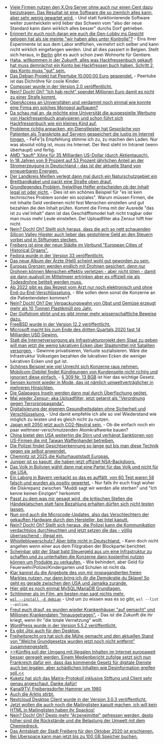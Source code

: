 * [Viele Firmen nutzen den X.Org Server ohne auch nur einen Cent dazu beizutragen. Das Resultat ist eine Software die so ziemlich alles kann, aber sehr wenig gewartet wird.](https://www.phoronix.com/scan.php?page=news_item&px=XServer-Abandonware) - Und statt funktionierende Software weiter zuentwickeln wird lieber das Schwein vom "also der neue Standard kann dann wirklich alles besser" durchs Dorf getrieben.
* [Erinnert ihr euch noch daran wie euch die Gen-Lobby ins Gesicht gelogen hat als sie meinte "wir haben alles unter Kontrolle"?](https://blog.fefe.de/?ts=a16b1c8b) - Eins ihrer Experimente ist aus dem Labor entflohen, vermehrt sich selber und kann nicht wirklich eingefangen werden. Und all dies passiert in Belgien. Stellt sich heraus, in [Berlin](https://blog.fefe.de/?ts=a168153b) gibt es auch schon zwei Wohnorte für Gentiere.
* [Haha, willkommen in der Zukunft, alles was Hackfressenbuch gekauft hat muss demnächst ein Konto bei Hackfressen buch haben. Schritt 2, das Konto muss "gut" sein.](https://www.golem.de/news/quest-2-wer-facebook-loescht-verliert-inhalte-bei-oculus-2010-151718.html)
* [Das Debian Projekt hat Peertube 10.000,00 Euro gespendet.](https://www.golem.de/news/peertube-debian-spendet-fuer-freie-live-streaming-software-2010-151715.html) - Peertube ist das Dichröhre für coole Kinder.
* [Composer wurde in der Version 2.0 veröffentlicht.](https://blog.packagist.com/composer-2-0-is-now-available/)
* [Nein? Doch! Oh? "Ich hab recht" spendet Millionen Euro damit es nicht zu einer Strafe kommt.](https://netzpolitik.org/2020/wie-der-datenkonzern-den-journalismus-umgarnt/)
* [OpenAccess an Universitäten und verdammt noch einmal wie konnte eine Firma ein solches Monopol aufbauen?](https://netzpolitik.org/2020/neues-vom-grossverlag-elsevier-kein-open-access-deal-dafuer-mit-spyware-gegen-schattenbibliotheken/)
* [Da schau mal an, da möchte eine Universität die ausgespielte Werbung von Hackfressenbuch analysieren und schon führt sich Hackfressenbuch wie ein kleines Kind auf.](https://www.golem.de/news/social-media-facebook-will-forschungsprojekt-unterbinden-2010-151723.html)
* [Probleme richtig anpacken, ein Dienstleister hat Gespräche von Patienten als Transkripte auf Servern gespeichert die lustig im Internet hingen.](https://blog.fefe.de/?ts=a166c841) - FeFe']s Empfehlung stimme ich zu, zu machen den Laden. Nur was absolut nötig ist, muss ins Internet. Der Rest steht im Intranet (wenn überhaupt) und fertig.
* [AMD "kauft" Xilinx für 35 Milliarden US-Dollar (durch Aktientausch).](https://www.planet3dnow.de/cms/59284-amd-uebernimmt-xilinx-fuer-35-milliarden-us-dollar/)
* [In 18 Jahren von 9 Prozent auf 53 Prozent jährlichen Anteil an der Stromerzeugung in Deutschland - das ist der aktuelle Stand von erneuerbaren Energien.](https://www.sonnenseite.com/de/energie/erneuerbare-steuern-in-deutschland-auf-neuen-rekord-zu/)
* [Der Landkreis Meißen verlegt dann mal durch ein Naturschutzgebiet ein Breitbandkabel und packt eine Straße oben drauf.](https://sachsen.nabu.de/news/2020/28859.html)
* [Grundlegendes Problem, freiwillige Helfer entscheiden ob der Inhalt legal ist oder nicht.](https://netzpolitik.org/2020/missbrauch-auf-porno-plattformen-xhamster-laesst-freiwillige-mutmasslich-illegale-fotos-moderieren/) - Dies ist ein schönes Beispiel für "es ist kein technisches Problem sonder ein soziales". Warum müssen Firmen, die mit Inhalte Geld verdienen nicht fest Menschen einstellen und gut bezahlen die den Inhalt prüfen. Kommt die Firma mit der Ausrede "das ist zu viel Inhalt" dann ist das Geschäfftsmodel halt nicht tragbar oder man muss mehr Leute einstellen. Der Uploadfilter aka Zensur hilft hier nicht.
* [Nein? Doch! Oh? Stellt sich heraus, dass die ach so nett schauenden Silicon Valley Hipster auch lieber das gestohlene Geld an den Steuern vorbei und in Stiftungen stecken.](https://netzpolitik.org/2020/medienmaezen-google-milliarden-von-den-neuen-medici/)
* [Freiberg ist eine der neun Städte im Verbund "European Cities of Historical Organs".](http://echo-organs.org/)
* [Fedora wurde in der Version 33 veröffentlicht.](https://lwn.net/Articles/835366/rss)
* [Das neue Album der Ärzte (Hell) scheint wohl gut geworden zu sein.](https://tuxproject.de/blog/2020/10/metakritik-die-aerzte-hell/)
* [Europas Grenzen werden endlich mit Drohnen gesichert, denn nur Drohnen können Menschen effektiv verletzen - aber nicht töten - damit sie dann qualvoll im Mittelmeer ertrinken aber es offiziell nie als Todesdrohne betitelt werden muss.](https://netzpolitik.org/2020/auftraege-an-ruestungskonzerne-italien-und-frontex-ueberwachen-das-mittelmeer-jetzt-mit-drohnen/)
* [Ab 2022 gibt es das Rezept vom Arzt nur noch elektronisch und ohne End-zu-End-Verschlüsselung.](https://www.kuketz-blog.de/e-rezept-ab-2022-ohne-ende-zu-ende-verschluesselung/) - Wie sollen denn sonst die Konzerne an die Patientendaten kommen?
* [Nein? Doch! Oh? Der Verpackungswahn von Obst und Gemüse erzeugt mehr als 10 Tonnen Plastikmüll pro Jahr.](https://www.sonnenseite.com/de/umwelt/immer-mehr-muell-durch-verpacktes-obst-und-gemuese/)
* [Der Golfstrom stirbt und es gibt immer mehr wissenschaftliche Beweise dazu.](https://www.sonnenseite.com/de/wissenschaft/neue-beweise-fuer-die-abschwaechung-des-golfstroms/)
* [FreeBSD wurde in der Version 12.2 veröffentlicht.](https://www.phoronix.com/scan.php?page=news_item&px=FreeBSD-12.2-Released)
* [Microsoft macht bis zum Ende des dritten Quartals 2020 fast 14 Milliarden USD Gewinn.](https://www.golem.de/news/quartalsbericht-microsoft-profitiert-doppelt-von-der-pandemie-2010-151765.html)
* [Statt die Internetversorgung als Infrastrukturprojekt dem Staat zu geben will man jetzt die wenig lukrativen Ecken über Staatsmittel mit Sataliten versorgen.](https://www.golem.de/news/bundesverkehrsministerium-regierung-koennte-satelliteninternet-foerdern-2010-151760.html) - Gewinne privatisieren, Verluste sozialisieren. Wäre die Infrastruktur Volkseigen bezahlen die lukrativen Ecken die weniger lukrativen Ecken und gut ist.
* [Schönes Beispiel wie viel Unrecht sich Konzerne raus nehmen. Mobilcom-Debitel findet Kündigungen von Kundenseite nicht richtig und ignoriert diese einfach.](https://www.golem.de/news/urteil-gegen-mobilcom-debitel-kuendigung-muss-nicht-telefonisch-bestaetigt-werden-2010-151756.html) - [§ 309 Nr. 13 BGB](https://www.gesetze-im-internet.de/bgb/__309.html) ist hier das wichtige Gesetz.
* [Sensen kommt wieder in Mode, das ist nämlich umweltverträglicher in mehreren Hinsichten.](https://sachsen.nabu.de/news/2020/28865.html)
* [Die Galapagos Inseln werden dann mal durch Überfischung geötet.](https://netzfrauen.org/2020/10/28/galapagos/)
* [Mal wieder Zensur- aka Uploadfilter, jetzt getarnt als "Verordnung gegen Terrorpropaganda".](https://www.tagesschau.de/investigativ/swr/upload-filter-terrorpropaganda-101.html)
* [Digitalisierung der eigenen Gesundheitsdaten ohne Sicherheit und Verschlüsselung.](https://netzpolitik.org/2020/jens-spahn-hat-es-eilig/) - Und damit empfehle ich alle so viel Wiederstand wie möglich zu leisten und es gleich nicht zu nutzen.
* [Japan will 2050 jetzt auch CO2-Neutral sein.](https://www.sonnenseite.com/de/politik/japan-will-bis-2050-co%e2%82%82%e2%80%91neutral-sein/) - Ob die einfach noch ein paar weltmeer-verschmutzenden Atomkraftwerke bauen?
* [China bietet den USA weiterhin die Stirn und verhängt Sanktionen von US-Firmen die mit Taiwan Waffenhandel betreiben.](https://blog.fefe.de/?ts=a16645fc)
* [Die Polizei findet Gesichtserkennung so lange gut bis man diese Technik gegen sie selbst anwendet.](https://blog.fefe.de/?ts=a166bed0)
* [Chemnitz ist 2025 die Kulturhauptstadt Europas.](https://www.tagesschau.de/kultur/chemnitz-kulturhauptstadt2025-101.html)
* [Juniper ist so kaputt, die haben jetzt offiziell NSA-Backdoors.](https://blog.fefe.de/?ts=a16722a3)
* [Das Volk in Bolivien wählt dann mal eine Partei für das Volk und nicht für die USA.](https://blog.fefe.de/?ts=a1671dcd)
* [Ein Laborg in Bayern verkackt so das es auffällt, von 60 Test waren 58 falsch und wurden als positiv gewertet.](https://blog.fefe.de/?ts=a167198f) - Nur falls ihr euch fragt woher die Diskrepanz zwischen "Muddi sagt wir werden alle sterben" und "Ich kenne keinen Einzigen" herkommt
* [Passt zu dem was mir gesagt wird, die kritischen Stellen die Händeklatschen statt faire Bezahlung erhalten dürfen sich nicht testen lassen.](https://blog.fefe.de/?ts=a1675c48)
* [Nun sind auch die Microcode-Updates, also das Verschlechtern der gekauften Hardware durch den Hersteller, bei Intel kaputt.](https://www.golem.de/news/cpu-me-hacker-knacken-intel-microcode-updates-2010-151797.html)
* [Nein? Doch! Oh? Stellt sich heraus, die Polizei kann die Kommunikation verdachtslos durchleuchten und jetzt setzen die das - völlig überraschend - illegal ein.](https://www.patrick-breyer.de/?p=593447)
* [Whistleblowerschutz? Aber bitte nicht in Deutschland.](https://verfassungsblog.de/ungleicher-schutz-fur-whistleblower/) - Kann doch nicht angehen wenn einer aus dem Filzgraben der Blockpartei berichtet.
* [Scheinbar gibt der Staat bald Steuergeld aus um eine Infrastruktur zu schaffen und zu unterhalten die Konzerne dann kostenfrei nutzen können um Produkte zu verkaufen.](https://www.golem.de/news/angela-merkel-draengt-autokonzerne-sollen-beim-datenraum-mobilitaet-mitmachen-2010-151783.html) - Wie behindert, aber Geld für Feuerwehr/Polizei/Kindergarten und Schulen ist nicht da.
* [Klar kannst du die Angebote des von mir propagandierten freien Marktes nutzen, nur dann bring ich dir die Demokratie du Sklave! So geht es gerade zwischen den USA und Jamaika zurande.](https://www.golem.de/news/usa-droht-jamaika-bei-einsatz-von-huawei-5g-keine-hilfe-mehr-bei-hurrikans-2010-151787.html)
* [Hier gibt es noch einmal MySQL/MariaDB Grundlagen.](https://opensource.com/article/20/10/mariadb-mysql-cheat-sheet)
* [Schlimmer als im Film, am besten man sagt nichts mehr.](https://www.dailydot.com/unclick/pycon-dongle-joke-misogyny-sexism-adria-richards/)
* [`wsl --install -d debian`](https://devblogs.microsoft.com/commandline/distro-installation-added-to-wsl-install-in-windows-10-insiders-preview-build-20246/) - Und um zu wissen was es so gibt, `wsl --list --online`.
* [Freut euch drauf, es wurden wieder Krankenhäuser "auf gemacht" und Millionen Krankendaten "hinausgetragen".](https://www.bleepingcomputer.com/news/security/brooklyn-and-vermont-hospitals-are-latest-ryuk-ransomware-victims/) - Das ist die Zukunft die ihr kriegt, wenn ihr "die totale Vernetzung" wollt.
* [WordPress wurde in der Version 5.5.2 veröffentlicht.](https://wordpress.org/news/2020/10/wordpress-5-5-2-security-and-maintenance-release/)
* [Es gibt Jitsi auch für den Desktop.](https://scheible.it/jitsi-meet-desktop/)
* [Freiheitsrecht.org hat sich die Mühe gemacht und den aktuellen Stand von "Welche Grundgesetze wurden jetzt noch nicht entfernt" zusammengestellt.](https://freiheitsrechte.org/corona-und-grundrechte/)
* [>>Künftig soll der Umgang mit illegalen Inhalten im Internet europaweit besser geregelt werden. Einem Medienbericht zufolge setzt sich nun Frankreich dafür ein, dass das kommende Gesetz für digitale Dienste auch bei legalen, aber schädlichen Inhalten wie Desinformation greifen soll.<<](https://netzpolitik.org/2020/musikindustrie-geht-gegen-youtube-dl-vor-und-behindert-damit-unsere-arbeit/)
* [Kuketz hat sich das Matrix-Protokoll inklusive Stiftung und Client sehr genau angeschaut. Danke dafür!](https://www.kuketz-blog.de/element-messaging-ueber-die-matrix-messenger-teil7/)
* [Kanal9TV: Freibergsdorfer Hammer um 1980](https://www.youtube.com/watch?v=VQ0DRHOBrL0)
* [Auch die Arktis stirbt.](https://netzfrauen.org/2020/10/30/arctic-ocean/)
* [Nextcloud Desktop Client wurde in der Version 3.0.3 veröffentlicht.](https://nextcloud.com/blog/desktop-client-3-0-3-is-here-with-over-a-dozen-fixes/)
* [Jetzt wollen die auch noch die Mailinglisten kaputt machen, ich will kein HTML in Mailinglisten haben ihr Spackos!](https://www.theregister.com/2020/08/25/linux_kernel_email/)
* [Nein? Doch! Oh? Desto mehr "Arzeneimittel" gefressen werden, desto höher sind die Rückstände und die Belastung der Umwelt mit dem Chemiedreck.](https://www.sonnenseite.com/de/umwelt/arzneimittelrueckstaende-in-der-umwelt/)
* [Das Amtsblatt der Stadt Freiberg für den Oktober 2020 ist erschienen.](https://www.freiberg.de/stadt-und-buerger/aktuelles/amtsblatt?tx_reintdownloadmanager_reintdlm%5Bdownloaduid%5D=5973&cHash=c7c87207f50a494e2300253ef3de78b2)
* [Bei Uberspace kann man jetzt bis zu 100 GB Speicher buchen.](https://blog.uberspace.de/erschreckend-gute-neue-features/)
